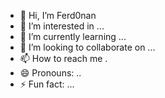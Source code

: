 - 👋 Hi, I’m Ferd0nan
- 👀 I’m interested in ...
- 🌱 I’m currently learning ...
- 💞️ I’m looking to collaborate on ...
- 📫 How to reach me .
- 😄 Pronouns: ..
- ⚡ Fun fact: ...

<!---
Ferd0nan/Ferd0nan is a ✨ special ✨ repository because its `README.md` (this file) appears on your GitHub profile.
You can click the Preview link to take a look at your changes.
--->
